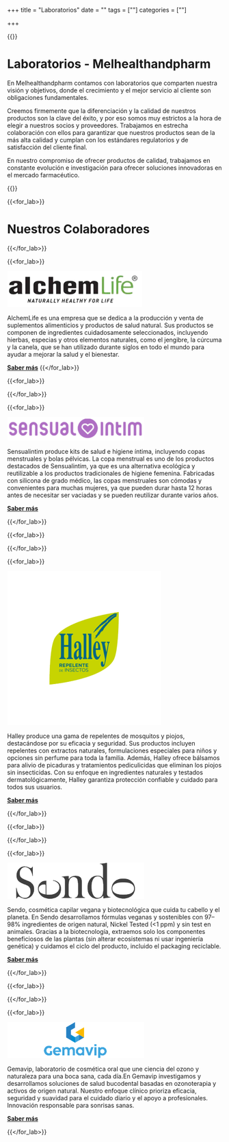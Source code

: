 +++
title = "Laboratorios"
date = ""
tags = [""]
categories = [""]

+++

{{<tex sty="'Lora', serif" size="1.2em">}}
# Laboratorios - Melhealthandpharm

En Melhealthandpharm contamos con laboratorios que comparten nuestra visión y objetivos, donde el crecimiento y el mejor servicio al cliente son obligaciones fundamentales.

Creemos firmemente que la diferenciación y la calidad de nuestros productos son la clave del éxito, y por eso somos muy estrictos a la hora de elegir a nuestros socios y proveedores. Trabajamos en estrecha colaboración con ellos para garantizar que nuestros productos sean de la más alta calidad y cumplan con los estándares regulatorios y de satisfacción del cliente final.

En nuestro compromiso de ofrecer productos de calidad, trabajamos en constante evolución e investigación para ofrecer soluciones innovadoras en el mercado farmacéutico.

{{</tex>}}


{{<for_lab>}}
 

# Nuestros Colaboradores




{{</for_lab>}}



{{<for_lab>}}

[![image](/img/clients/logoalch111.png)](https://www.alchemlife.es/)

   AlchemLife es una empresa que se dedica a la producción y venta de suplementos alimenticios y productos de salud natural. Sus productos se componen de ingredientes cuidadosamente seleccionados, incluyendo hierbas, especias y otros elementos naturales, como el jengibre, la cúrcuma y la canela, que se han utilizado durante siglos en todo el mundo para ayudar a mejorar la salud y el bienestar. 
   
   [**Saber más**](https://www.alchemlife.es/)
{{</for_lab>}}


{{<for_lab>}}


   

{{</for_lab>}}


{{<for_lab>}}

[![image](/img/clients/333(1).png)](https://sensualintim.com/)

  Sensualintim produce kits de salud e higiene íntima, incluyendo copas menstruales y bolas pélvicas. La copa menstrual es uno de los productos destacados de Sensualintim, ya que es una alternativa ecológica y reutilizable a los productos tradicionales de higiene femenina. Fabricadas con silicona de grado médico, las copas menstruales son cómodas y convenientes para muchas mujeres, ya que pueden durar hasta 12 horas antes de necesitar ser vaciadas y se pueden reutilizar durante varios años.

  [**Saber más**](https://sensualintim.com/)

  
{{</for_lab>}}
 
{{<for_lab>}}


   

{{</for_lab>}}


{{<for_lab>}}

[![image](/img/clients/halley_logo.png)](https://www.halleyrepelente.com/es)

  Halley produce una gama de repelentes de mosquitos y piojos, destacándose por su eficacia y seguridad. Sus productos incluyen repelentes con extractos naturales, formulaciones especiales para niños y opciones sin perfume para toda la familia. Además, Halley ofrece bálsamos para alivio de picaduras y tratamientos pediculicidas que eliminan los piojos sin insecticidas. Con su enfoque en ingredientes naturales y testados dermatológicamente, Halley garantiza protección confiable y cuidado para todos sus usuarios.

  [**Saber más**](https://www.halleyrepelente.com/es)

  
{{</for_lab>}}

{{<for_lab>}}


   

{{</for_lab>}}

{{<for_lab>}}

[![image](/img/clients/sendo_320x84.png)](https://sendoconcept.es/)

  Sendo, cosmética capilar vegana y biotecnológica que cuida tu cabello y el planeta.
En Sendo desarrollamos fórmulas veganas y sostenibles con 97–98% ingredientes de origen natural, Nickel Tested (<1 ppm) y sin test en animales. Gracias a la biotecnología, extraemos solo los componentes beneficiosos de las plantas (sin alterar ecosistemas ni usar ingeniería genética) y cuidamos el ciclo del producto, incluido el packaging reciclable.

  [**Saber más**](https://sendoconcept.es/)

  
{{</for_lab>}}

{{<for_lab>}}


   

{{</for_lab>}}

{{<for_lab>}}

[![image](/img/clients/gemavip_320x84.png)](https://gemavip.com/es/?srsltid=AfmBOorsaMyPU1PCG7coF0e8OKX8BdCkhgHcXR6Y0o3rmg_tWDHmFEPA)

 Gemavip, laboratorio de cosmética oral que une ciencia del ozono y naturaleza para una boca sana, cada día.En Gemavip investigamos y desarrollamos soluciones de salud bucodental basadas en ozonoterapia y activos de origen natural. Nuestro enfoque clínico prioriza eficacia, seguridad y suavidad para el cuidado diario y el apoyo a profesionales. Innovación responsable para sonrisas sanas.

  [**Saber más**](https://gemavip.com/es/?srsltid=AfmBOorsaMyPU1PCG7coF0e8OKX8BdCkhgHcXR6Y0o3rmg_tWDHmFEPA)

  
{{</for_lab>}}
 
